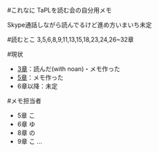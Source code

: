 #これなに
TaPLを読む会の自分用メモ

Skype通話しながら読んでるけど進め方いまいち未定


#読むとこ
3,5,6,8,9,11,13,15,18,23,24,26~32章

#現状
+ [3章](3.md)：読んだ(with noan)・メモ作った
+ [5章](5.md)：メモ作った
+ 6章以降：未定

#メモ担当者
+ 5章 こ
+ 6章 ゆ
+ 8章 の
+ 9章 こ
...

